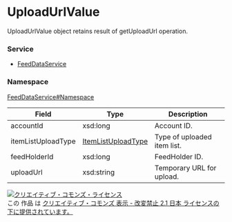 # UploadUrlValue
UploadUrlValue object retains result of getUploadUrl operation.

### Service
+ [FeedDataService](../../services/FeedDataService.md)

### Namespace
[FeedDataService#Namespace](../../services/FeedDataService.md#namespace)

| Field | Type | Description |
|---|---|---|
| accountId| xsd:long| Account ID. |
| itemListUploadType| [ItemListUploadType](ItemListUploadType.md)| Type of uploaded item list.|
| feedHolderId| xsd:long| FeedHolder ID. |
| uploadUrl| xsd:string| Temporary URL for upload. |

<a rel="license" href="http://creativecommons.org/licenses/by-nd/2.1/jp/"><img alt="クリエイティブ・コモンズ・ライセンス" style="border-width:0" src="https://i.creativecommons.org/l/by-nd/2.1/jp/88x31.png" /></a><br />この 作品 は <a rel="license" href="http://creativecommons.org/licenses/by-nd/2.1/jp/">クリエイティブ・コモンズ 表示 - 改変禁止 2.1 日本 ライセンスの下に提供されています。</a>
